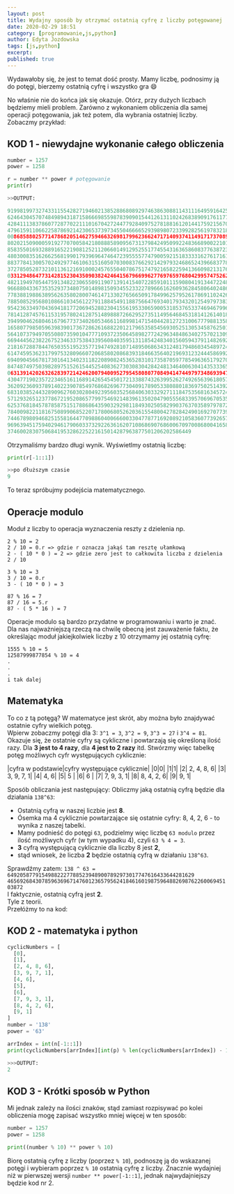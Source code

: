 ```yaml
---
layout: post
title: Wydajny sposób by otrzymać ostatnią cyfrę z liczby potęgowanej
date: 2020-02-29 18:51
category: [programowanie,js,python]
author: Edyta Jozdowska
tags: [js,python]
excerpt: 
published: true
---
```

Wydawałoby się, że jest to temat dość prosty. Mamy liczbę, podnosimy ją do potęgi, bierzemy ostatnią cyfrę i wszystko gra :smile:

No właśnie nie do końca jak się okazuje. Otórz, przy dużych liczbach będziemy mieli problem. Zarówno z wykonaniem obliczenia dla samej operacji potęgowania, jak też potem, dla wybrania ostatniej liczby. Zobaczmy przykład:

## KOD 1 - niewydajne wykonanie całego obliczenia

```py
number = 1257
power = 1258

r = number ** power # potęgowanie
print(r)

>>OUTPUT:

919981997327433115542827194602138528868089297463863088114311164959164251456466615778871264734746448273209534967
62464304570748498943187158666985598783909015441261311024268389091761177703664294361118153372150099409329922718187
42841113837860772877022111016704272447792840975278188161201441759215670769826161013924507647203697430946635473897
47961591106622587869214230653739734550466665293989807233992825619783218510346660966616629575787345282571338612907
00868588025771478682051462759466326981799623662471714093741149171737089446977406298837268497635531949661642899496
80202150900059192770700584218088858909567313798424950992248366890022101136585806645062895675195287266453150530518
85835501693288916522190812521120660149129525517745543163658608377638723317986019970740520663092642942087271341836
48030083516266256819901793969647464723955557747900592151833331627617161159965354031838707860991553671882441233508
88377841300570249297746106315160507030083766292142979324686524396683778766144862997364840893575698920096591838308
37278505287321011361216910002457655040786751747921658225941366098213176221861974713953295881468146254928310198921
03312948647731428152304350903824246415679669962776976597680429957475262052552425424473250334123388132773715186262
48211949705447591348223065509119071391415407228591011159080419134472248340684518609488945720403205130809901311914
96688043367353529373480750148981509345523322789666162609362845806402486501977264971886552159704780617095319397018
77838819886389562635802800746147133027656650917849962579526178691102426665936097241288599773672460951075165623714
78850852956801086610345612279118845491188756647693401793432012549797383488250191328385993436944319700572340959751
95423633497043694181772069452882304155619533065900531853765337469467996412337389375630768501687701280160480637013
78141287457611531957802412875148988872662952735114956468453181412614018377232612103667679320149011285429332307466
39499046268046167967737340260534661168998147154044281272310067779881358687827457339352013840884192634406292467101
16580779850596398390173672862616882201217965358545693052513053458762501994067415878748573877957994746155301434373
56410737949705508073590104777109372350645898277242963484863402757021309109003276009908852193445142843315985064624
66944456238226752346337538433956084035951311854248340156059437911482692687987846792094775316059875057189787523695
21816728878447650355195235771947492810714895068634312481794860345489724542513854383448558766140184129938838683930
61474595362317997532809660720685802086839318466356402196931232444586992040184039518504101247702980961990132889649
69409045667817301641340231182208908245365283101735870597785496365179270206850834100790363101973396534099566439276
84748749750398289751526154452540836273030830428424813464006304143533365209597258995003470106408545330110390165798
06313914202632628397214246200794009527954580807708494147449797348693947658161212589208846447825053593788255463254
43047719023572234651611689142654545017213388743263995262749265639618057475683476078440589263490695699778566703666
36209236093789140223907854976868269677304091789053380880183697502514392473148710480262078453963493719739320735780
68310385244328909627603028049239560352568406303329271118475356816345724993861906683434902566502740968128256200369
57129326512377867219520865779975469214839613502047905556833957069670535272621066883022377941904043950998365813370
62537681845787858751517886864359032929811849302505829903763703589797872636405350202661000927582322383746799377049
78400982211816750899068522071780068052620361554800427828424901692707739280204799245752644255754276505325507514084
74467898094682515581644770988604006660033047787716920892105836077392657392833406544388816720731501380554860465345
96963945175940294617906033732922636162071086869076860067097008680041658375326356077899719127585886675440684009242
37460028307506841953286225221615014287963877501206202586449
```
Otrzymaliśmy bardzo długi wynik. Wyświetlmy ostatnią liczbę:
```py
print(r[-1::1])

>>po dłuższym czasie
9
```
To teraz spróbujmy podejścia matematycznego.

## Operacje modulo
Moduł z liczby to operacja wyznaczenia reszty z dzielenia np.
```Math
2 % 10 = 2
2 / 10 = 0.r => gdzie r oznacza jakąś tam resztę ułamkową
2 - ( 10 * 0 ) = 2 => gdzie zero jest to całkowita liczba z dzielenia 2 / 10

3 % 10 = 3
3 / 10 = 0.r
3 - ( 10 * 0 ) = 3

87 % 16 = 7
87 / 16 = 5.r
87 - ( 5 * 16 ) = 7
```
Operacje modulo są bardzo przydatne w programowaniu i warto je znać. Dla nas najważniejszą rzeczą na chwilę obecną jest zauważenie faktu, że określając moduł jakiejkolwiek liczby z 10 otrzymamy jej ostatnią cyfrę:
```Math
1555 % 10 = 5
12587999877854 % 10 = 4
.
.
.
i tak dalej
```
## Matematyka
To co z tą potęgą? W matematyce jest skrót, aby można było znajdywać ostatnie cyfry wielkich potęg.  
Wpierw zobaczmy potęgi dla 3: `3^1 = 3`, `3^2 = 9`, `3^3 = 27` i `3^4 = 81`.  
Okazuje się, że ostatnie cyfry są cykliczne i powtarzają się określoną ilość razy. Dla **3 jest to 4 razy**, dla **4 jest to 2 razy** itd.
Stwórzmy więc tabelkę potęg możliwych cyfr występujących cyklicznie:

|cyfra w podstawie|cyfry występujące cyklicznie|
|0|0|
|1|1|
|2| 2, 4, 8, 6|
|3| 3, 9, 7, 1|
|4| 4, 6|
|5| 5 |
|6| 6 |
|7| 7, 9, 3, 1|
|8| 8, 4, 2, 6|
|9| 9, 1|

Sposób obliczania jest następujący: Obliczmy jaką ostatnią cyfrą będzie dla działania `138^63`:
- Ostatnią cyfrą w naszej liczbie jest **8**. 
- Ósemka ma 4 cyklicznie powtarzające się ostatnie cyfry: 8, 4, 2, 6 - to wynika z naszej tabelki. 
- Mamy podnieść do potęgi `63`, podzielmy więc liczbę `63 modulo` przez ilość możliwych cyfr (w tym wypadku 4), czyli `63 % 4 = 3`.
- **3** cyfrą występującą cyklicznie dla liczby 8 jest **2**, 
- stąd wniosek, że liczba **2** będzie ostatnią cyfrą w działaniu `138^63`. 

Sprawdźmy zatem: `138 ^ 63 = 649205877915498822277885239489007892973017747616433644281629  
465692684307859636967147601236579562418461601987596488269876226006945103872`  
I faktycznie, ostatnią cyfrą jest **2**.  
Tyle z teorii.  
Przełóżmy to na kod:
## KOD 2 - matematyka i python
```py
cyclicNumbers = [
  [0],
  [1],
  [2, 4, 8, 6],
  [3, 9, 7, 1],
  [4, 6],
  [5],
  [6],
  [7, 9, 3, 1],
  [8, 4, 2, 6],
  [9, 1]
]
number = '138'
power = '63'

arrIndex = int(n[-1::1])
print(cyclicNumbers[arrIndex][int(p) % len(cyclicNumbers[arrIndex]) - 1])

>>>OUTPUT:
2
```
## KOD 3 - Krótki sposób w Python

Mi jednak zależy na ilości znaków, stąd zamiast rozpisywać po kolei obliczenia mogę zapisać wszystko mniej więcej w ten sposób:

```py
number = 1257
power = 1258

print((number % 10) ** power % 10)

```
Biorę ostatnią cyfrę z liczby (poprzez `% 10`), podnoszę ją do wskazanej potęgi i wybieram poprzez `% 10` ostatnią cyfrę z liczby. Znacznie wydajniej niż w pierwszej wersji `number ** power[-1::1]`, jednak najwydajniejszy będzie kod nr 2.

